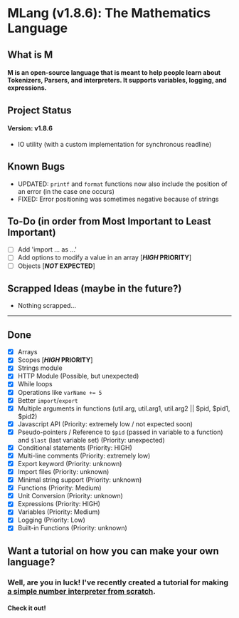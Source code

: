 # MLang (v1.8.6): The Mathematics Language

## What is M

#### M is an open-source language that is meant to help people learn about Tokenizers, Parsers, and interpreters. It supports variables, logging, and expressions.

## Project Status

#### Version: v1.8.6
- IO utility (with a custom implementation for synchronous readline)

## Known Bugs
- UPDATED: `printf` and `format` functions now also include the position of an error (in the case one occurs)
- FIXED: Error positioning was sometimes negative because of strings

## To-Do (in order from Most Important to Least Important)
- [ ] Add 'import ... as ...'
- [ ] Add options to modify a value in an array [***HIGH* PRIORITY**]
- [ ] Objects [***NOT* EXPECTED**]

## Scrapped Ideas (maybe in the future?)
- Nothing scrapped...
-----------------------------------------

## Done
- [x] Arrays
- [x] Scopes [***HIGH* PRIORITY**]
- [x] Strings module
- [x] HTTP Module (Possible, but unexpected)
- [x] While loops
- [x] Operations like `varName += 5`
- [x] Better `import`/`export`
- [x] Multiple arguments in functions (util.arg, util.arg1, util.arg2 || $pid, $pid1, $pid2)
- [x] Javascript API (Priority: extremely low / not expected soon)
- [x] Pseudo-pointers / Reference to `$pid` (passed in variable to a function) and `$last` (last variable set) (Priority: unexpected)
- [x] Conditional statements (Priority: HIGH)
- [x] Multi-line comments (Priority: extremely low)
- [x] Export keyword (Priority: unknown)
- [x] Import files (Priority: unknown)
- [x] Minimal string support (Priority: unknown)
- [x] Functions (Priority: Medium)
- [x] Unit Conversion (Priority: unknown)
- [x] Expressions (Priority: HIGH)
- [x] Variables (Priority: Medium)
- [x] Logging (Priority: Low)
- [x] Built-in Functions (Priority: unknown)

## Want a tutorial on how you can make your own language?

### Well, are you in luck! I've recently created a tutorial for making [a simple number interpreter from scratch](https://number-interpreter-from-scratch.battledash2.repl.co).

#### Check it out!
